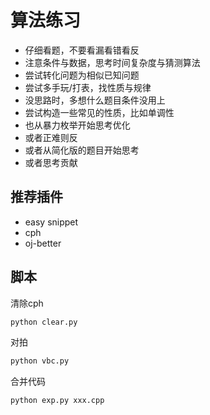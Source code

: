 # 算法练习

- 仔细看题，不要看漏看错看反
- 注意条件与数据，思考时间复杂度与猜测算法
- 尝试转化问题为相似已知问题
- 尝试多手玩/打表，找性质与规律
- 没思路时，多想什么题目条件没用上
- 尝试构造一些常见的性质，比如单调性
- 也从暴力枚举开始思考优化
- 或者正难则反
- 或者从简化版的题目开始思考
- 或者思考贡献

## 推荐插件

- easy snippet
- cph
- oj-better

## 脚本


清除cph
```sh
python clear.py
```

对拍
```sh
python vbc.py
```

合并代码
```sh
python exp.py xxx.cpp
```